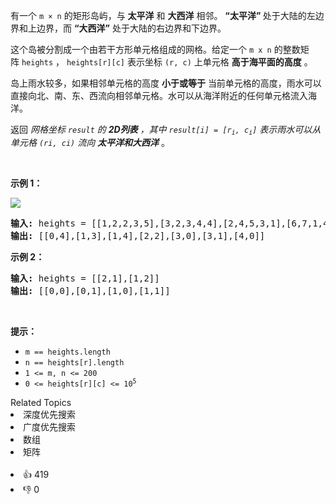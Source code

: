 <p>有一个 <code>m × n</code> 的矩形岛屿，与 <strong>太平洋</strong> 和 <strong>大西洋</strong> 相邻。&nbsp;<strong>“太平洋”&nbsp;</strong>处于大陆的左边界和上边界，而 <strong>“大西洋”</strong> 处于大陆的右边界和下边界。</p>

<p>这个岛被分割成一个由若干方形单元格组成的网格。给定一个 <code>m x n</code> 的整数矩阵&nbsp;<code>heights</code>&nbsp;，&nbsp;<code>heights[r][c]</code>&nbsp;表示坐标 <code>(r, c)</code> 上单元格 <strong>高于海平面的高度</strong> 。</p>

<p>岛上雨水较多，如果相邻单元格的高度 <strong>小于或等于</strong> 当前单元格的高度，雨水可以直接向北、南、东、西流向相邻单元格。水可以从海洋附近的任何单元格流入海洋。</p>

<p>返回 <em>网格坐标 <code>result</code>&nbsp;的 <strong>2D列表</strong> ，其中&nbsp;<code>result[i] = [r<sub>i</sub>, c<sub>i</sub>]</code>&nbsp;表示雨水可以从单元格 <code>(ri, ci)</code> 流向 <strong>太平洋和大西洋</strong></em> 。</p>

<p>&nbsp;</p>

<p><strong>示例 1：</strong></p>

<p><img src="https://assets.leetcode.com/uploads/2021/06/08/waterflow-grid.jpg" /></p>

<pre>
<strong>输入:</strong> heights = [[1,2,2,3,5],[3,2,3,4,4],[2,4,5,3,1],[6,7,1,4,5],[5,1,1,2,4]]
<strong>输出:</strong> [[0,4],[1,3],[1,4],[2,2],[3,0],[3,1],[4,0]]
</pre>

<p><strong>示例 2：</strong></p>

<pre>
<strong>输入:</strong> heights = [[2,1],[1,2]]
<strong>输出:</strong> [[0,0],[0,1],[1,0],[1,1]]
</pre>

<p>&nbsp;</p>

<p><strong>提示：</strong></p>

<ul>
	<li><code>m == heights.length</code></li>
	<li><code>n == heights[r].length</code></li>
	<li><code>1 &lt;= m, n &lt;= 200</code></li>
	<li><code>0 &lt;= heights[r][c] &lt;= 10<sup>5</sup></code></li>
</ul>
<div><div>Related Topics</div><div><li>深度优先搜索</li><li>广度优先搜索</li><li>数组</li><li>矩阵</li></div></div><br><div><li>👍 419</li><li>👎 0</li></div>
